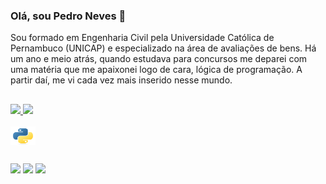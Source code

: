 ### Olá, sou Pedro Neves 👋

 Sou formado em Engenharia Civil pela Universidade Católica de Pernambuco (UNICAP) e especializado na área de avaliações de bens. Há um ano e meio atrás, quando estudava para concursos me deparei com uma matéria que me apaixonei logo de cara, lógica de programação. A partir daí, me vi cada vez mais inserido nesse mundo.
 ##
 
<div>
  <a href="https://github.com/pedronb">
  <img height="180em" src="https://github-readme-stats.vercel.app/api?username=pedronb&show_icons=true&theme=algolia&include_all_commits=true&count_private=true"/>
  <img height="180em" src="https://github-readme-stats.vercel.app/api/top-langs/?username=pedronb&layout=compact&langs_count=7&theme=algolia"/>
</div>
  
  <div style="display: inline_block"><br>
  <img align="center" alt="Rafa-Python" height="30" width="40" src="https://raw.githubusercontent.com/devicons/devicon/master/icons/python/python-original.svg">
  </div>

  ##
  
  <div> 
  <a href = "mailto:pedronevesbezerra@gmail.com"><img src="https://img.shields.io/badge/Gmail-D14836?style=for-the-badge&logo=gmail&logoColor=white" target="_blank"></a>
  <a href="https://www.linkedin.com/in/pedro-neves-30ba89220/" target="_blank"><img src="https://img.shields.io/badge/LinkedIn-0077B5?style=for-the-badge&logo=linkedin&logoColor=white" target="_blank"></a>
    <a href="https://api.whatsapp.com/send?phone=5581992478613" target="_blank"><img src="https://img.shields.io/badge/WhatsApp-25D366?style=for-the-badge&logo=whatsapp&logoColor=white" target="_blank"></a>  
  </div>
